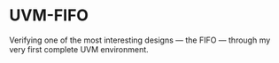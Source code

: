 # UVM-FIFO
Verifying one of the most interesting designs — the FIFO — through my very first complete UVM environment.

